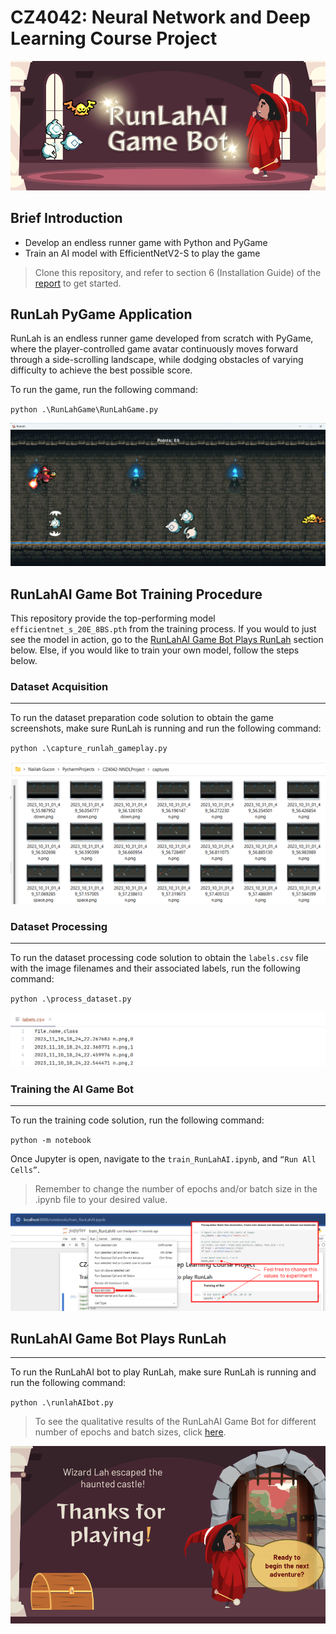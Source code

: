 # CZ4042: Neural Network and Deep Learning Course Project

![RunLah Banner](./ReadMeAssets/banner.png)

## Brief Introduction

* Develop an endless runner game with Python and PyGame
* Train an AI model with EfficientNetV2-S to play the game

> Clone this repository, and refer to section 6 (Installation Guide) of the [report](CZ4042_ProjectReport.pdf) to get started.

## RunLah PyGame Application

RunLah is an endless runner game developed from scratch with PyGame, where the player-controlled
game avatar continuously moves forward through a side-scrolling landscape, while dodging obstacles of
varying difficulty to achieve the best possible score.

To run the game, run the following command:

<code>python .\RunLahGame\RunLahGame.py</code>

![RunLah Gameplay](./ReadMeAssets/gameplay.png)

## RunLahAI Game Bot Training Procedure

This repository provide the top-performing model <code>efficientnet_s_20E_8BS.pth</code> from the training process.
If you would to just see the model in action, go to the [RunLahAI Game Bot Plays RunLah](#runlahai-game-bot-plays-runlah) section below.
Else, if you would like to train your own model, follow the steps below.

### Dataset Acquisition 

---

To run the dataset preparation code solution to obtain the game screenshots, make sure RunLah
is running and run the following command:

<code>python .\capture_runlah_gameplay.py</code>

![RunLah Gameplay](./ReadMeAssets/captures-folder.png)

### Dataset Processing

---

To run the dataset processing code solution to obtain the <code>labels.csv</code> file with the image filenames and
their associated labels, run the following command:

<code>python .\process_dataset.py</code>

![RunLah Labels CSV File](./ReadMeAssets/labels-file.png)

### Training the AI Game Bot

---

To run the training code solution, run the following command:

<code>python -m notebook</code>

Once Jupyter is open, navigate to the <code>train_RunLahAI.ipynb</code>, and <code>“Run All Cells”</code>.

> Remember to change the number of epochs and/or batch size in the .ipynb file to your desired value.

![RunLah Training File](./ReadMeAssets/run-training.png)

## RunLahAI Game Bot Plays RunLah

---

To run the RunLahAI bot to play RunLah, make
sure RunLah is running and run the following command:

<code>python .\runlahAIbot.py</code>

> To see the qualitative results of the RunLahAI Game Bot 
> for different number of epochs and batch sizes, 
> click [here](https://youtu.be/Nfv52699phw).

![RunLah Thanks](./ReadMeAssets/end.png)

